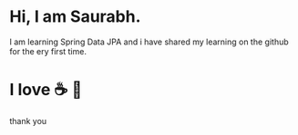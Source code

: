 # Hi, I am Saurabh.
I am learning Spring Data JPA and i have shared my learning on the github for the ery first time.

# I love :coffee:   :pizza:


thank you
